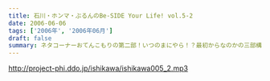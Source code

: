 ```yaml
---
title: 石川・ホンマ・ぶるんのBe-SIDE Your Life! vol.5-2
date: 2006-06-06
tags: ['2006年', '2006年06月']
draft: false
summary: ネタコーナーおてんこもりの第二部！いつのまにやら！？最初からなのかの三部構成。メールの束に埋もれて読みまくります！そして、今日はホンマの「あの」重い口がやっと開かれる一場面も！？三十路は違うなぁ。NAMAE
---
```


http://project-phi.ddo.jp/ishikawa/ishikawa005_2.mp3
